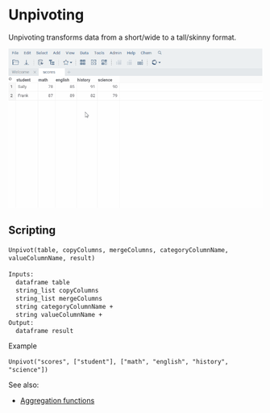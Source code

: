 <!-- TITLE: Unpivoting -->
<!-- SUBTITLE: -->

# Unpivoting

Unpivoting transforms data from a short/wide to a tall/skinny format.

![](unpivot.gif)

## Scripting

```
Unpivot(table, copyColumns, mergeColumns, categoryColumnName, valueColumnName, result)

Inputs:
  dataframe table
  string_list copyColumns
  string_list mergeColumns
  string categoryColumnName +
  string valueColumnName +
Output:
  dataframe result
```

Example
```
Unpivot("scores", ["student"], ["math", "english", "history", "science"])
```

See also:
* [Aggregation functions](aggregation-functions.md)

